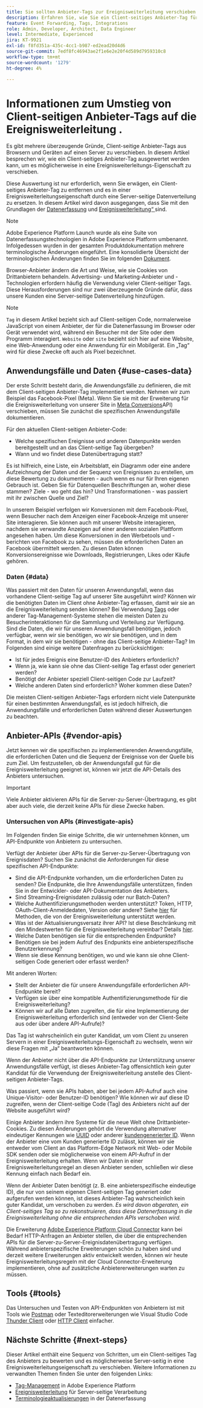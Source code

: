 ```yaml
---
title: Sie sollten Anbieter-Tags zur Ereignisweiterleitung verschieben.
description: Erfahren Sie, wie Sie ein Client-seitiges Anbieter-Tag für die Server-seitige Datenverteilung auswerten.
feature: Event Forwarding, Tags, Integrations
role: Admin, Developer, Architect, Data Engineer
level: Intermediate, Experienced
jira: KT-9921
exl-id: f8fd351a-435c-4cc1-b987-ed2ead20d4d6
source-git-commit: 7edf8fc46943ae2f1e6e2e20f4d589d7959310c8
workflow-type: tm+mt
source-wordcount: '1279'
ht-degree: 4%

---
```


# Informationen zum Umstieg von Client-seitigen Anbieter-Tags auf die Ereignisweiterleitung .

Es gibt mehrere überzeugende Gründe, Client-seitige Anbieter-Tags aus Browsern und Geräten auf einen Server zu verschieben. In diesem Artikel besprechen wir, wie ein Client-seitiges Anbieter-Tag ausgewertet werden kann, um es möglicherweise in eine Ereignisweiterleitungs-Eigenschaft zu verschieben.

Diese Auswertung ist nur erforderlich, wenn Sie erwägen, ein Client-seitiges Anbieter-Tag zu entfernen und es in einer Ereignisweiterleitungseigenschaft durch eine Server-seitige Datenverteilung zu ersetzen. In diesem Artikel wird davon ausgegangen, dass Sie mit den Grundlagen der [Datenerfassung](https://experienceleague.adobe.com/docs/data-collection.html) und [Ereignisweiterleitung“ ](https://experienceleague.adobe.com/docs/experience-platform/tags/event-forwarding/overview.html) sind.

>[!NOTE]
>
>Adobe Experience Platform Launch wurde als eine Suite von Datenerfassungstechnologien in Adobe Experience Platform umbenannt. Infolgedessen wurden in der gesamten Produktdokumentation mehrere terminologische Änderungen eingeführt. Eine konsolidierte Übersicht der terminologischen Änderungen finden Sie im folgenden [Dokument](https://experienceleague.adobe.com/docs/experience-platform/tags/term-updates.html?lang=de).

Browser-Anbieter ändern die Art und Weise, wie sie Cookies von Drittanbietern behandeln. Advertising- und Marketing-Anbieter und -Technologien erfordern häufig die Verwendung vieler Client-seitiger Tags. Diese Herausforderungen sind nur zwei überzeugende Gründe dafür, dass unsere Kunden eine Server-seitige Datenverteilung hinzufügen.

>[!NOTE]
>
>`Tag` in diesem Artikel bezieht sich auf Client-seitigen Code, normalerweise JavaScript von einem Anbieter, der für die Datenerfassung im Browser oder Gerät verwendet wird, während ein Besucher mit der Site oder dem Programm interagiert. `Website` oder `site` bezieht sich hier auf eine Website, eine Web-Anwendung oder eine Anwendung für ein Mobilgerät. Ein „Tag“ wird für diese Zwecke oft auch als Pixel bezeichnet.

## Anwendungsfälle und Daten {#use-cases-data}

Der erste Schritt besteht darin, die Anwendungsfälle zu definieren, die mit dem Client-seitigen Anbieter-Tag implementiert werden. Nehmen wir zum Beispiel das Facebook-Pixel (Meta). Wenn Sie sie mit der Erweiterung für die Ereignisweiterleitung von unserer Site in [Meta Conversions](https://exchange.adobe.com/apps/ec/109168/meta-conversions-api)API) verschieben, müssen Sie zunächst die spezifischen Anwendungsfälle dokumentieren.

Für den aktuellen Client-seitigen Anbieter-Code:

- Welche spezifischen Ereignisse und anderen Datenpunkte werden bereitgestellt und an das Client-seitige Tag übergeben?
- Wann und wo findet diese Datenübertragung statt?

Es ist hilfreich, eine Liste, ein Arbeitsblatt, ein Diagramm oder eine andere Aufzeichnung der Daten und der Sequenz von Ereignissen zu erstellen, um diese Bewertung zu dokumentieren - auch wenn es nur für Ihren eigenen Gebrauch ist. Geben Sie für Datenquellen Beschriftungen an, woher diese stammen? Ziele - wo geht das hin? Und Transformationen - was passiert mit ihr zwischen Quelle und Ziel?

In unserem Beispiel verfolgen wir Konversionen mit dem Facebook-Pixel, wenn Besucher nach dem Anzeigen einer Facebook-Anzeige mit unserer Site interagieren. Sie können auch mit unserer Website interagieren, nachdem sie verwandte Anzeigen auf einer anderen sozialen Plattform angesehen haben. Um diese Konversionen in den Werbetools und -berichten von Facebook zu sehen, müssen die erforderlichen Daten an Facebook übermittelt werden. Zu diesen Daten können Konversionsereignisse wie Downloads, Registrierungen, Likes oder Käufe gehören.

### Daten {#data}

Was passiert mit den Daten für unseren Anwendungsfall, wenn das vorhandene Client-seitige Tag auf unserer Site ausgeführt wird? Können wir die benötigten Daten im Client ohne Anbieter-Tag erfassen, damit wir sie an die Ereignisweiterleitung senden können? Bei Verwendung [Tags](https://experienceleague.adobe.com/docs/experience-platform/tags/home.html?lang=de) oder anderer Tag-Management-Systeme stehen die meisten Daten zu Besucherinteraktionen für die Sammlung und Verteilung zur Verfügung. Sind die Daten, die wir für unseren Anwendungsfall benötigen, jedoch verfügbar, wenn wir sie benötigen, wo wir sie benötigen, und in dem Format, in dem wir sie benötigen - ohne das Client-seitige Anbieter-Tag? Im Folgenden sind einige weitere Datenfragen zu berücksichtigen:

- Ist für jedes Ereignis eine Benutzer-ID des Anbieters erforderlich?
- Wenn ja, wie kann sie ohne das Client-seitige Tag erfasst oder generiert werden?
- Benötigt der Anbieter speziell Client-seitigen Code zur Laufzeit?
- Welche anderen Daten sind erforderlich? Woher kommen diese Daten?

Die meisten Client-seitigen Anbieter-Tags erfordern nicht viele Datenpunkte für einen bestimmten Anwendungsfall, es ist jedoch hilfreich, die Anwendungsfälle und erforderlichen Daten während dieser Auswertungen zu beachten.

## Anbieter-APIs {#vendor-apis}

Jetzt kennen wir die spezifischen zu implementierenden Anwendungsfälle, die erforderlichen Daten und die Sequenz der Ereignisse von der Quelle bis zum Ziel. Um festzustellen, ob der Anwendungsfall gut für die Ereignisweiterleitung geeignet ist, können wir jetzt die API-Details des Anbieters untersuchen.

>[!IMPORTANT]
>
>Viele Anbieter aktivieren APIs für die Server-zu-Server-Übertragung, es gibt aber auch viele, die derzeit keine APIs für diese Zwecke haben.

### Untersuchen von APIs {#investigate-apis}

Im Folgenden finden Sie einige Schritte, die wir unternehmen können, um API-Endpunkte von Anbietern zu untersuchen.

Verfügt der Anbieter über APIs für die Server-zu-Server-Übertragung von Ereignisdaten? Suchen Sie zunächst die Anforderungen für diese spezifischen API-Endpunkte:

- Sind die API-Endpunkte vorhanden, um die erforderlichen Daten zu senden? Die Endpunkte, die Ihre Anwendungsfälle unterstützen, finden Sie in der Entwickler- oder API-Dokumentation des Anbieters.
- Sind Streaming-Ereignisdaten zulässig oder nur Batch-Daten?
- Welche Authentifizierungsmethoden werden unterstützt? Token, HTTP, OAuth-Client-Anmeldedaten, Version oder andere? Siehe [hier](https://experienceleague.adobe.com/docs/experience-platform/tags/event-forwarding/secrets?lang=de) für Methoden, die von der Ereignisweiterleitung unterstützt werden.
- Was ist der Aktualisierungsversatz ihrer API? Ist diese Beschränkung mit den Mindestwerten für die Ereignisweiterleitung vereinbar? Details [hier](https://experienceleague.adobe.com/docs/experience-platform/tags/event-forwarding/secrets.html#:~:text=you%20can%20configure%20the%20Refresh%20Offset%20value%20for%20the%20secret).
- Welche Daten benötigen sie für die entsprechenden Endpunkte?
- Benötigen sie bei jedem Aufruf des Endpunkts eine anbieterspezifische Benutzerkennung?
- Wenn sie diese Kennung benötigen, wo und wie kann sie ohne Client-seitigen Code generiert oder erfasst werden?

Mit anderen Worten:

- Stellt der Anbieter die für unsere Anwendungsfälle erforderlichen API-Endpunkte bereit?
- Verfügen sie über eine kompatible Authentifizierungsmethode für die Ereignisweiterleitung?
- Können wir auf alle Daten zugreifen, die für eine Implementierung der Ereignisweiterleitung erforderlich sind (entweder von der Client-Seite aus oder über andere API-Aufrufe)?

Das Tag ist wahrscheinlich ein guter Kandidat, um vom Client zu unseren Servern in einer Ereignisweiterleitungs-Eigenschaft zu wechseln, wenn wir diese Fragen mit „Ja“ beantworten können.

Wenn der Anbieter nicht über die API-Endpunkte zur Unterstützung unserer Anwendungsfälle verfügt, ist dieses Anbieter-Tag offensichtlich kein guter Kandidat für die Verwendung der Ereignisweiterleitung anstelle des Client-seitigen Anbieter-Tags.

Was passiert, wenn sie APIs haben, aber bei jedem API-Aufruf auch eine Unique-Visitor- oder Benutzer-ID benötigen? Wie können wir auf diese ID zugreifen, wenn der Client-seitige Code (Tag) des Anbieters nicht auf der Website ausgeführt wird?

Einige Anbieter ändern ihre Systeme für die neue Welt ohne Drittanbieter-Cookies. Zu diesen Änderungen gehört die Verwendung alternativer eindeutiger Kennungen wie [UUID](https://developer.mozilla.org/en-US/docs/Glossary/UUID) oder anderer [kundengenerierter ID](https://experienceleague.adobe.com/docs/experience-platform/edge/identity/first-party-device-ids.html). Wenn der Anbieter eine vom Kunden generierte ID zulässt, können wir sie entweder vom Client an das Platform-Edge Network mit Web- oder Mobile SDK senden oder sie möglicherweise von einem API-Aufruf in der Ereignisweiterleitung erhalten. Wenn wir Daten in einer Ereignisweiterleitungsregel an diesen Anbieter senden, schließen wir diese Kennung einfach nach Bedarf ein.

Wenn der Anbieter Daten benötigt (z. B. eine anbieterspezifische eindeutige ID), die nur von seinem eigenen Client-seitigen Tag generiert oder aufgerufen werden können, ist dieses Anbieter-Tag wahrscheinlich kein guter Kandidat, um verschoben zu werden. _Es wird davon abgeraten, ein Client-seitiges Tag so zu rekonstruieren, dass diese Datenerfassung in die Ereignisweiterleitung ohne die entsprechenden APIs verschoben wird._

Die Erweiterung [Adobe Experience Platform Cloud Connector](https://experienceleague.adobe.com/docs/experience-platform/tags/extensions/adobe/cloud-connector/overview.html) kann bei Bedarf HTTP-Anfragen an Anbieter stellen, die über die entsprechenden APIs für die Server-zu-Server-Ereignisdatenübertragung verfügen. Während anbieterspezifische Erweiterungen schön zu haben sind und derzeit weitere Erweiterungen aktiv entwickelt werden, können wir heute Ereignisweiterleitungsregeln mit der Cloud Connector-Erweiterung implementieren, ohne auf zusätzliche Anbietererweiterungen warten zu müssen.

## Tools {#tools}

Das Untersuchen und Testen von API-Endpunkten von Anbietern ist mit Tools wie [Postman](https://www.postman.com/) oder Texteditorerweiterungen wie Visual Studio Code [Thunder Client](https://marketplace.visualstudio.com/items?itemName=rangav.vscode-thunder-client) oder [HTTP Client](https://marketplace.visualstudio.com/items?itemName=mkloubert.vscode-http-client) einfacher.

## Nächste Schritte {#next-steps}

Dieser Artikel enthält eine Sequenz von Schritten, um ein Client-seitiges Tag des Anbieters zu bewerten und es möglicherweise Server-seitig in eine Ereignisweiterleitungseigenschaft zu verschieben. Weitere Informationen zu verwandten Themen finden Sie unter den folgenden Links:

- [Tag-Management](https://experienceleague.adobe.com/docs/experience-platform/tags/home.html?lang=de) in Adobe Experience Platform
- [Ereignisweiterleitung](https://experienceleague.adobe.com/docs/experience-platform/tags/event-forwarding/overview.html) für Server-seitige Verarbeitung
- [Terminologieaktualisierungen](https://experienceleague.adobe.com/docs/experience-platform/tags/term-updates.html?lang=de) in der Datenerfassung
